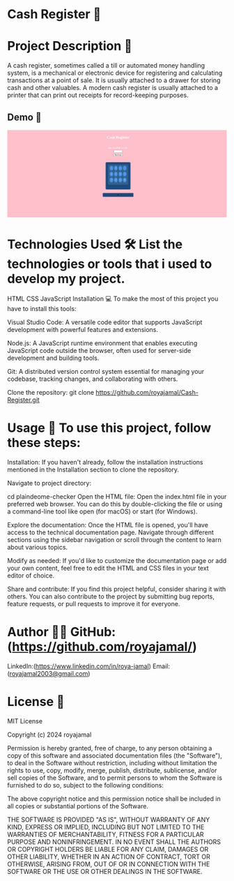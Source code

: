  # Cash Register 🚀

 # Project Description 📝
A cash register, sometimes called a till or automated money handling system, is a mechanical or electronic device for registering and calculating transactions at a point of sale. It is usually attached to a drawer for storing cash and other valuables. A modern cash register is usually attached to a printer that can print out receipts for record-keeping purposes.

 ## Demo 📸
![screenshot](Images/Screenshot%202024-07-07%20032648.png)

# Technologies Used 🛠 List the technologies or tools that i used to develop my project.

HTML
CSS
JavaScript
Installation 💻 To make the most of this project you have to install this tools:

Visual Studio Code: A versatile code editor that supports JavaScript development with powerful features and extensions.

Node.js: A JavaScript runtime environment that enables executing JavaScript code outside the browser, often used for server-side development and building tools.

Git: A distributed version control system essential for managing your codebase, tracking changes, and collaborating with others.

Clone the repository: git clone https://github.com/royajamal/Cash-Register.git

# Usage 🎯 To use this project, follow these steps:

Installation: If you haven't already, follow the installation instructions mentioned in the Installation section to clone the repository.

Navigate to project directory:

cd plaindeome-checker Open the HTML file: Open the index.html file in your preferred web browser. You can do this by double-clicking the file or using a command-line tool like open (for macOS) or start (for Windows).

Explore the documentation: Once the HTML file is opened, you'll have access to the technical documentation page. Navigate through different sections using the sidebar navigation or scroll through the content to learn about various topics.

Modify as needed: If you'd like to customize the documentation page or add your own content, feel free to edit the HTML and CSS files in your text editor of choice.

Share and contribute: If you find this project helpful, consider sharing it with others. You can also contribute to the project by submitting bug reports, feature requests, or pull requests to improve it for everyone.

# Author 👩‍💻 GitHub: (https://github.com/royajamal/)
LinkedIn:(https://www.linkedin.com/in/roya-jamal) Email:(royajamal2003@gmail.com)

# License 📜 
MIT License

Copyright (c) 2024 royajamal

Permission is hereby granted, free of charge, to any person obtaining a copy
of this software and associated documentation files (the "Software"), to deal
in the Software without restriction, including without limitation the rights
to use, copy, modify, merge, publish, distribute, sublicense, and/or sell
copies of the Software, and to permit persons to whom the Software is
furnished to do so, subject to the following conditions:

The above copyright notice and this permission notice shall be included in all
copies or substantial portions of the Software.

THE SOFTWARE IS PROVIDED "AS IS", WITHOUT WARRANTY OF ANY KIND, EXPRESS OR
IMPLIED, INCLUDING BUT NOT LIMITED TO THE WARRANTIES OF MERCHANTABILITY,
FITNESS FOR A PARTICULAR PURPOSE AND NONINFRINGEMENT. IN NO EVENT SHALL THE
AUTHORS OR COPYRIGHT HOLDERS BE LIABLE FOR ANY CLAIM, DAMAGES OR OTHER
LIABILITY, WHETHER IN AN ACTION OF CONTRACT, TORT OR OTHERWISE, ARISING FROM,
OUT OF OR IN CONNECTION WITH THE SOFTWARE OR THE USE OR OTHER DEALINGS IN THE
SOFTWARE.
